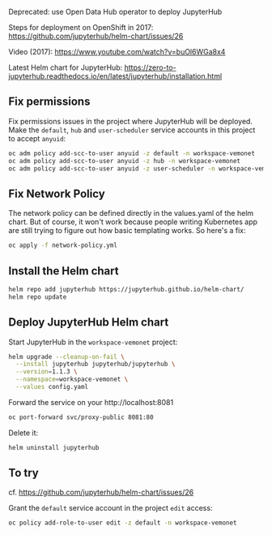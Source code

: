
Deprecated: use Open Data Hub operator to deploy JupyterHub

Steps for deployment on OpenShift in 2017: https://github.com/jupyterhub/helm-chart/issues/26

Video (2017): https://www.youtube.com/watch?v=buOl6WGa8x4

Latest Helm chart for JupyterHub: https://zero-to-jupyterhub.readthedocs.io/en/latest/jupyterhub/installation.html

## Fix permissions

Fix permissions issues in the project where JupyterHub will be deployed. Make the `default`, `hub` and `user-scheduler` service accounts in this project to accept `anyuid`:

```bash
oc adm policy add-scc-to-user anyuid -z default -n workspace-vemonet
oc adm policy add-scc-to-user anyuid -z hub -n workspace-vemonet
oc adm policy add-scc-to-user anyuid -z user-scheduler -n workspace-vemonet
```

## Fix Network Policy

The network policy can be defined directly in the values.yaml of the helm chart. But of course, it won't work because people writing Kubernetes app are still trying to figure out how basic templating works. So here's a fix:

```bash
oc apply -f network-policy.yml
```

## Install the Helm chart

```bash
helm repo add jupyterhub https://jupyterhub.github.io/helm-chart/
helm repo update
```

## Deploy JupyterHub Helm chart

Start JupyterHub in the `workspace-vemonet` project:

```bash
helm upgrade --cleanup-on-fail \
  --install jupyterhub jupyterhub/jupyterhub \
  --version=1.1.3 \
  --namespace=workspace-vemonet \
  --values config.yaml
```

Forward the service on your http://localhost:8081

```bash
oc port-forward svc/proxy-public 8081:80
```

Delete it:

```bash
helm uninstall jupyterhub
```

## To try 

cf. https://github.com/jupyterhub/helm-chart/issues/26

Grant the `default` service account in the project `edit` access:

```bash
oc policy add-role-to-user edit -z default -n workspace-vemonet
```

